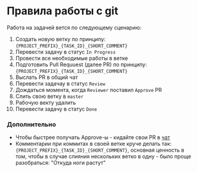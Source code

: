 # Правила работы с git

Работа на задачей вется по следующему сценарию:

1. Создать новую ветку по принципу: `{PROJECT_PREFIX}_{TASK_ID}_{SHORT_COMMENT}`
1. Перевести задачу в статус `In Progress`
1. Провести все необходимые работы в ветке
1. Подготовить Pull Requuest (далее PR) по принципу: `{PROJECT_PREFIX}_{TASK_ID}_{SHORT_COMMENT}`
1. Выслать PR в общий чат
1. Перевести задачау в статус `Review`
1. Дождаться момента, когда `Reviewer` поставил `Approve` PR
1. Слить свою ветку в `master`
1. Рабочую векту удалить 
1. Перевести задачу в статус `Done`

### Дополнительно
- Чтобы быстрее получать Approve-ы - кидайте свои PR в [чат](https://t.me/c/2023313647/2) 
- Комментарии при коммитах в своей ветке круче делать так: `{PROJECT_PREFIX}_{TASK_ID}_{SHORT_COMMENT}`, основная ценность в том, чтобы в случае слияния нескольких ветко в одну - было проще разобраться: "Откуда ноги растут"